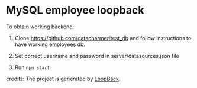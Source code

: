 # MySQL employee loopback

To obtain working backend:

1. Clone https://github.com/datacharmer/test_db and follow instructions to have working employees db.

2. Set correct username and password in server/datasources.json file

3. Run `npm start`


credits: The project is generated by [LoopBack](http://loopback.io).

